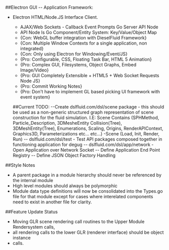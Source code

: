##Electron GUI -- Application Framework:
- Electron HTML/Node.JS Interface Client.
  - AJAX/Web Sockets - Callback Event Prompts Go Server API Node
  - API Node Is Go Component/Entity System: Key/Value/Object Map
  - {Con: WebGL buffer integration with DieselFluid Framework}
  - {Con: Multiple Window Contexts for a single application, non integrated}
  - {Con: Only using Electron for Windowing/Event/JS}
  - {Pro: Configurable, CSS, Floating Task Bar, HTML 5 Animation}
  - {Pro: Complex GUI, Filesystems, Object Graphs, Embed Image/Video}
  - {Pro: GUI Completely Extensible + HTML5 + Web Socket Requests Node JS}
  - {Pro: Commit Working Notes}
  - {Pro: Don't have to implement GL based picking UI framework with event system}

  ##Current TODO:
  --Create dslfluid.com/dsl/scene package - this should be used as a non-generic structured graph representation of scene construction for the fluid simulation. I.E:
    Scene Contains (SPHMethod, Particle_Description, 3DMesheEntity Collision(Tree), 3DMeshEntity(Tree), Enumerations, Scaling, Origins, RenderAPIContext, Graphics3D, Parameterizations etc... etc...)
    -Scene (Load, Init, Render, Run)
  -- dslfluid.com/dsl/test - Test API packages composed together in functioning application for degug
  -- dslfluid.com/dsl/app/network - Open Application over Network Socket -- Define Application End Point Registry -- Define JSON Object Factory Handling


##Style Notes
 - A parent package in a module hierarchy should never be referenced by the internal module
 - High level modules should always be polymorphic
 - Module data type definitions will now be consolidated into the Types.go file for that module
 except for cases where interelated components need to exist in another file for clarity.




 ##Feature Update Status
 - Moving GLR scene rendering call routines to the Upper Module Rendersystem calls,
 - all rendering calls to the lower GLR (renderer interface) should be object instance
 - calls.
